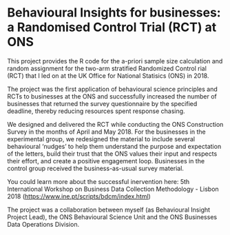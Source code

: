 # Behavioural Insights for businesses: a Randomised Control Trial (RCT) at ONS

This project provides the R code for the a-priori sample size calculation and random assignment for the two-arm stratified Randomized Control rial (RCT) that I led on at the UK Office for National Statisics (ONS) in 2018.

The project was the first application of behavioural science principles and RCTs to businesses at the ONS and successfully increased the number of businesses that returned the survey questionnaire by the specified deadline, thereby reducing resources spent response chasing.

We designed and delivered the RCT while conducting the ONS Construction Survey in the months of April and May 2018. For the businesses in the experimental group, we redesigned the material to include several behavioural ‘nudges’ to help them understand the purpose and expectation of the letters, build their trust that the ONS values their input and respects their effort, and create a positive engagement loop. Businesses in the control group received the business-as-usual survey material.

You could learn more about the successful inervention here: 5th International Workshop on Business Data Collection Methodology - Lisbon 2018 (https://www.ine.pt/scripts/bdcm/index.html) 

The project was a collaboration between myself (as Behavioural Insight Project Lead), the ONS Behavioural Science Unit and the ONS Businesses Data Operations Division. 


